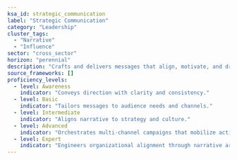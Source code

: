 ```yaml
---
ksa_id: strategic_communication
label: "Strategic Communication"
category: "Leadership"
cluster_tags:
  - "Narrative"
  - "Influence"
sector: "cross_sector"
horizon: "perennial"
description: "Crafts and delivers messages that align, motivate, and drive coordinated action."
source_frameworks: []
proficiency_levels:
  - level: Awareness
    indicator: "Conveys direction with clarity and consistency."
  - level: Basic
    indicator: "Tailors messages to audience needs and channels."
  - level: Intermediate
    indicator: "Aligns narrative to strategy and culture."
  - level: Advanced
    indicator: "Orchestrates multi‑channel campaigns that mobilize action."
  - level: Expert
    indicator: "Engineers organizational alignment through narrative architecture and storytelling."
---
```

